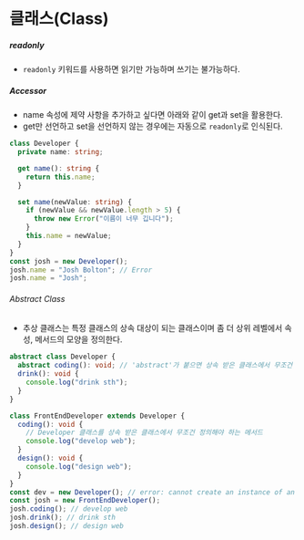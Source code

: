 # 클래스(Class)

##### readonly

- `readonly` 키워드를 사용하면 읽기만 가능하며 쓰기는 불가능하다.

##### Accessor

- name 속성에 제약 사항을 추가하고 싶다면 아래와 같이 get과 set을 활용한다.
- get만 선언하고 set을 선언하지 않는 경우에는 자동으로 `readonly`로 인식된다.

```typescript
class Developer {
  private name: string;

  get name(): string {
    return this.name;
  }

  set name(newValue: string) {
    if (newValue && newValue.length > 5) {
      throw new Error("이름이 너무 깁니다");
    }
    this.name = newValue;
  }
}
const josh = new Developer();
josh.name = "Josh Bolton"; // Error
josh.name = "Josh";
```

###### Abstract Class

- 추상 클래스는 특정 클래스의 상속 대상이 되는 클래스이며 좀 더 상위 레벨에서 속성, 메서드의 모양을 정의한다.

```typescript
abstract class Developer {
  abstract coding(): void; // 'abstract'가 붙으면 상속 받은 클래스에서 무조건 구현해야 함
  drink(): void {
    console.log("drink sth");
  }
}

class FrontEndDeveloper extends Developer {
  coding(): void {
    // Developer 클래스를 상속 받은 클래스에서 무조건 정의해야 하는 메서드
    console.log("develop web");
  }
  design(): void {
    console.log("design web");
  }
}
const dev = new Developer(); // error: cannot create an instance of an abstract class
const josh = new FrontEndDeveloper();
josh.coding(); // develop web
josh.drink(); // drink sth
josh.design(); // design web
```
